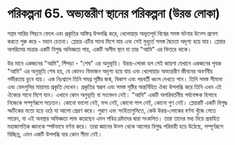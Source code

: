 # পরিকল্পনা 65. অভ্যন্তরীণ স্থানের পরিকল্পনা (উরন্ত লোকা)

সপ্তম সারির পিছনে ফেলে এবং প্রকৃতির অস্তিত্ব উপলব্ধি করে, খেলোয়াড় অভূতপূর্ব বিশ্বের সমস্ত ঘটনার উত্সে প্রবেশ করতে শুরু করে - মহান চেতনা। প্লেয়ার এটির সাথে মিশে যায় এবং সেই মুহুর্তে সমস্ত দ্বৈততা অদৃশ্য হয়ে যায়। প্লেয়ার অপরিমেয় মাত্রার একটি বিশুদ্ধ অভিজ্ঞতা পায়, একটি অসীম স্থান যা তার "আমি" এর ভিতরে থাকে।

উর মানে একজনের "আমি", পিঁপড়া - "শেষ" এর অনুভূতি। উরন্ত-লোকা হল সেই জায়গা যেখানে একজনের পৃথক "আমি" এর অনুভূতি শেষ হয়, যে কোনও বিভাজন অদৃশ্য হয়ে যায় এবং খেলোয়াড় অভ্যন্তরীণ জীবনের অবর্ণনীয় গভীরতায় ডুবে যায়। এক নিঃশ্বাসে তিনি সমগ্র সৃষ্টির জন্ম, বিকাশ এবং পরবর্তী ধ্বংস দেখতে পান। তিনি সমস্ত সীমানা এবং ভেদগুলির মায়াময় প্রকৃতি দেখেন। প্রকৃতির স্বরূপ এবং সমস্ত সৃষ্টির অন্তর্নিহিত ঐক্য উপলব্ধি করে তিনি এখন এই ঐক্যের সাথে মিশে যান। এখানে কোন অনুভূতি বা সংবেদন নেই। "আমি" একটি অপরিবর্তনীয় পর্যবেক্ষক হিসাবে নিজেকে সম্পূর্ণরূপে সচেতন। কোনো ভালো নেই, মন্দ নেই, কোনো পাপ নেই, কোনো গুণ নেই। প্লেয়ারটি একটি বিশুদ্ধ স্ফটিকের মতো হয়ে ওঠে যা আলো প্রেরণ করে। পুরাণ এবং সংহিতাগুলিতে, কেউ উরন্ত-লোকের বর্ণনা খুঁজে পেতে পারেন, যা এই অবস্থার অভিজ্ঞতা লাভ করেছেন এমন পবিত্র দ্রষ্টাদের দ্বারা সংকলিত। তারা তাদের মধ্য দিয়ে প্রবাহিত মহাজাগতিক জ্ঞানকে স্পষ্টভাবে বর্ণনা করে। তারা জ্ঞানের উত্স থেকে আলোর বিশুদ্ধ পরিবাহী হয়ে উঠেছে, সম্পূর্ণরূপে বিচ্ছিন্ন, এমন একটি উপলব্ধি যার কোন সীমা নেই।
